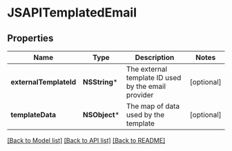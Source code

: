 # JSAPITemplatedEmail

## Properties
Name | Type | Description | Notes
------------ | ------------- | ------------- | -------------
**externalTemplateId** | **NSString*** | The external template ID used by the email provider | [optional] 
**templateData** | **NSObject*** | The map of data used by the template | [optional] 

[[Back to Model list]](../README.md#documentation-for-models) [[Back to API list]](../README.md#documentation-for-api-endpoints) [[Back to README]](../README.md)


